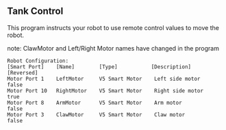 Tank Control 
---

This program instructs your robot to use remote control values to move the robot. 


note: ClawMotor and Left/Right Motor names have changed in the program
```
Robot Configuration: 
[Smart Port]    [Name]        [Type]           [Description]       [Reversed]
Motor Port 1    LeftMotor     V5 Smart Motor    Left side motor     false
Motor Port 10   RightMotor    V5 Smart Motor    Right side motor    true
Motor Port 8    ArmMotor      V5 Smart Motor    Arm motor           false
Motor Port 3    ClawMotor     V5 Smart Motor    Claw motor          false
```
